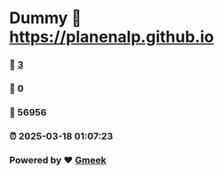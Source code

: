 # Dummy :link: https://planenalp.github.io 
### :page_facing_up: [3](https://planenalp.github.io/tag.html) 
### :speech_balloon: 0 
### :hibiscus: 56956 
### :alarm_clock: 2025-03-18 01:07:23 
### Powered by :heart: [Gmeek](https://github.com/Meekdai/Gmeek)
